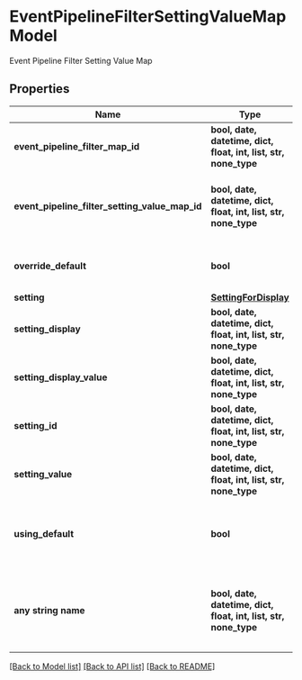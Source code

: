 # EventPipelineFilterSettingValueMapModel

Event Pipeline Filter Setting Value Map

## Properties
Name | Type | Description | Notes
------------ | ------------- | ------------- | -------------
**event_pipeline_filter_map_id** | **bool, date, datetime, dict, float, int, list, str, none_type** | Event Pipeline Filter Map Id | [optional] 
**event_pipeline_filter_setting_value_map_id** | **bool, date, datetime, dict, float, int, list, str, none_type** | Event Pipeline Filter Setting Value Map Id | [optional] 
**override_default** | **bool** | Whether to override the default value | [optional] 
**setting** | [**SettingForDisplay**](SettingForDisplay.md) |  | [optional] 
**setting_display** | **bool, date, datetime, dict, float, int, list, str, none_type** | Setting Display | [optional] 
**setting_display_value** | **bool, date, datetime, dict, float, int, list, str, none_type** | Setting Display Value | [optional] 
**setting_id** | **bool, date, datetime, dict, float, int, list, str, none_type** | Setting Id | [optional] 
**setting_value** | **bool, date, datetime, dict, float, int, list, str, none_type** | Setting Value | [optional] 
**using_default** | **bool** | Whether or not to use the setting&#39;s default value. | [optional] 
**any string name** | **bool, date, datetime, dict, float, int, list, str, none_type** | any string name can be used but the value must be the correct type | [optional]

[[Back to Model list]](../README.md#documentation-for-models) [[Back to API list]](../README.md#documentation-for-api-endpoints) [[Back to README]](../README.md)



